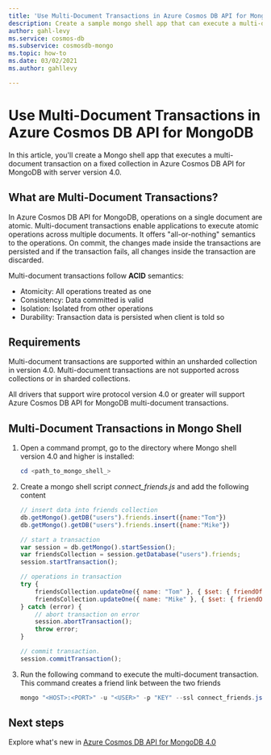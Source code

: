 ```yaml
---
title: 'Use Multi-Document Transactions in Azure Cosmos DB API for MongoDB'
description: Create a sample mongo shell app that can execute a multi-document transaction on a fixed collection in Azure Cosmos DB API for MongoDB 4.0
author: gahl-levy
ms.service: cosmos-db
ms.subservice: cosmosdb-mongo
ms.topic: how-to
ms.date: 03/02/2021
ms.author: gahllevy

---
```


# Use Multi-Document Transactions in Azure Cosmos DB API for MongoDB

In this article, you'll create a Mongo shell app that executes a multi-document transaction on a fixed collection in Azure Cosmos DB API for MongoDB with server version 4.0.

## What are Multi-Document Transactions?

In Azure Cosmos DB API for MongoDB, operations on a single document are atomic. Multi-document transactions enable applications to execute atomic operations across multiple documents. It offers "all-or-nothing" semantics to the operations. On commit, the changes made inside the transactions are persisted and if the transaction fails, all changes inside the transaction are discarded.

Multi-document transactions follow **ACID** semantics:

* Atomicity: All operations treated as one​
* Consistency: Data committed is valid​
* Isolation: Isolated from other operations​
* Durability: Transaction data is persisted when client is told so​

## Requirements

Multi-document transactions are supported within an unsharded collection in version 4.0. Multi-document transactions are not supported across collections or in sharded collections.

All drivers that support wire protocol version 4.0 or greater will support Azure Cosmos DB API for MongoDB multi-document transactions.

## Multi-Document Transactions in Mongo Shell

1. Open a command prompt, go to the directory where Mongo shell version 4.0 and higher is installed:

    ```powershell
    cd <path_to_mongo_shell_>
    ```

2. Create a mongo shell script *connect_friends.js* and add the following content

    ```javascript
    // insert data into friends collection
    db.getMongo().getDB("users").friends.insert({name:"Tom"})
    db.getMongo().getDB("users").friends.insert({name:"Mike"})

    // start a transaction
    var session = db.getMongo().startSession();
    var friendsCollection = session.getDatabase("users").friends;
    session.startTransaction();

    // operations in transaction
    try {
        friendsCollection.updateOne({ name: "Tom" }, { $set: { friendOf: "Mike" } } );
        friendsCollection.updateOne({ name: "Mike" }, { $set: { friendOf: "Tom" } } );
    } catch (error) {
        // abort transaction on error
        session.abortTransaction();
        throw error;
    }

    // commit transaction.
    session.commitTransaction();

    ```

3. Run the following command to execute the multi-document transaction. This command creates a friend link between the two friends

    ```powershell
    mongo "<HOST>:<PORT>" -u "<USER>" -p "KEY" --ssl connect_friends.js
    ```

## Next steps

Explore what's new in [Azure Cosmos DB API for MongoDB 4.0](mongodb-feature-support-40.md)
